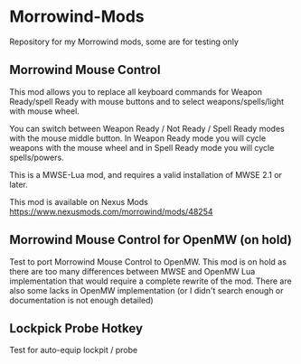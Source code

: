 # Morrowind-Mods

Repository for my Morrowind mods, some are for testing only


## Morrowind Mouse Control

This mod allows you to replace all keyboard commands for Weapon Ready/spell Ready
with mouse buttons and to select weapons/spells/light with mouse wheel.

You can switch between Weapon Ready / Not Ready / Spell Ready modes with the mouse
middle button. In Weapon Ready mode you will cycle weapons with the mouse wheel and
in Spell Ready mode you will cycle spells/powers.

This is a MWSE-Lua mod, and requires a valid installation of MWSE 2.1 or later.

This mod is available on Nexus Mods https://www.nexusmods.com/morrowind/mods/48254

## Morrowind Mouse Control for OpenMW (on hold)

Test to port Morrowind Mouse Control to OpenMW. This mod is on hold as there are too
many differences between MWSE and OpenMW Lua implementation that would require a
complete rewrite of the mod. There are also some lacks in OpenMW implementation
(or I didn't search enough or documentation is not enough detailed)

## Lockpick Probe Hotkey

Test for auto-equip lockpit / probe
